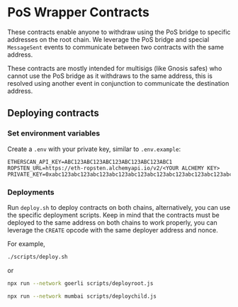 # PoS Wrapper Contracts

These contracts enable anyone to withdraw using the PoS bridge to specific addresses on the root chain. We leverage the
PoS bridge and special `MessageSent` events to communicate between two contracts with the same address.

These contracts are mostly intended for multisigs (like Gnosis safes) who cannot use the PoS bridge as it withdraws to
the same address, this is resolved using another event in conjunction to communicate the destination address.

## Deploying contracts

### Set environment variables
Create a `.env` with your private key, similar to `.env.example`:
```
ETHERSCAN_API_KEY=ABC123ABC123ABC123ABC123ABC123ABC1
ROPSTEN_URL=https://eth-ropsten.alchemyapi.io/v2/<YOUR ALCHEMY KEY>
PRIVATE_KEY=0xabc123abc123abc123abc123abc123abc123abc123abc123abc123abc123abc1
```

### Deployments
Run `deploy.sh` to deploy contracts on both chains, alternatively, you can use the specific deployment scripts. Keep
in mind that the contracts must be deployed to the same address on both chains to work properly, you can leverage the
`CREATE` opcode with the same deployer address and nonce.

For example,
```bash
./scripts/deploy.sh
```

or

```bash
npx run --network goerli scripts/deployroot.js

npx run --network mumbai scripts/deploychild.js
```
